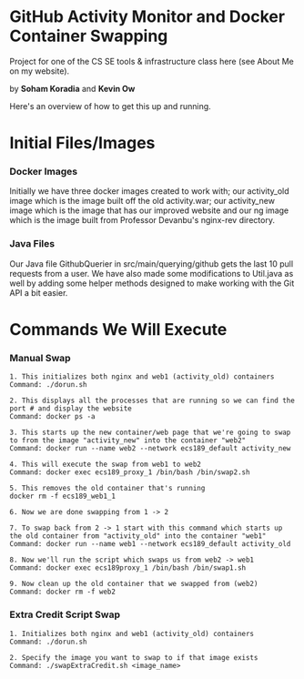 # GitHub Activity Monitor and Docker Container Swapping
Project for one of the CS SE tools & infrastructure class here (see About Me on my website).

by __Soham Koradia__ and __Kevin Ow__

Here's an overview of how to get this up and running.

# Initial Files/Images
### Docker Images
Initially we have three docker images created to work with; our activity_old image which is the image built off the old activity.war;
our activity_new image which is the image that has our improved website and our ng image which is the image built from Professor Devanbu's nginx-rev directory.

### Java Files
Our Java file GithubQuerier in src/main/querying/github gets the last 10 pull requests from a user.
We have also made some modifications to Util.java as well by adding some helper methods designed to make working with the Git API a bit easier.

# Commands We Will Execute

### Manual Swap
    1. This initializes both nginx and web1 (activity_old) containers  
    Command: ./dorun.sh

    2. This displays all the processes that are running so we can find the port # and display the website
    Command: docker ps -a
    
    3. This starts up the new container/web page that we're going to swap to from the image "activity_new" into the container "web2"
    Command: docker run --name web2 --network ecs189_default activity_new

    4. This will execute the swap from web1 to web2
    Command: docker exec ecs189_proxy_1 /bin/bash /bin/swap2.sh

    5. This removes the old container that's running
    docker rm -f ecs189_web1_1
    
    6. Now we are done swapping from 1 -> 2
    
    7. To swap back from 2 -> 1 start with this command which starts up the old container from "activity_old" into the container "web1"
    Command: docker run --name web1 --network ecs189_default activity_old
    
    8. Now we'll run the script which swaps us from web2 -> web1
    Command: docker exec ecs189proxy_1 /bin/bash /bin/swap1.sh
    
    9. Now clean up the old container that we swapped from (web2)
    Command: docker rm -f web2

### Extra Credit Script Swap

    1. Initializes both nginx and web1 (activity_old) containers
    Command: ./dorun.sh
    
    2. Specify the image you want to swap to if that image exists
    Command: ./swapExtraCredit.sh <image_name>
